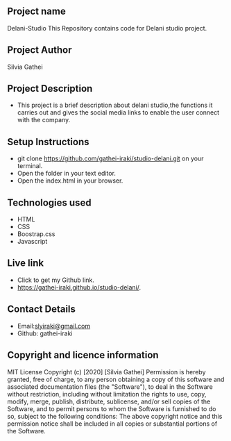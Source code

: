 ## Project name
Delani-Studio
This Repository contains code for Delani studio project.
## Project Author
Silvia Gathei
## Project Description
* This project is a brief description about delani studio,the functions it carries out and gives the social media links to enable the user connect with the company.
## Setup Instructions
* git clone https://github.com/gathei-iraki/studio-delani.git on your terminal.
* Open the folder in your text editor.
* Open the index.html in your browser.
## Technologies used
* HTML
* CSS
* Boostrap.css
* Javascript
## Live link
* Click to get my Github link.
* https://gathei-iraki.github.io/studio-delani/.
## Contact Details
* Email:slyiraki@gmail.com
* Github: gathei-iraki
## Copyright and licence information
MIT License
Copyright (c) [2020] [Silvia Gathei]
Permission is hereby granted, free of charge, to any person obtaining a copy
of this software and associated documentation files (the "Software"), to deal
in the Software without restriction, including without limitation the rights
to use, copy, modify, merge, publish, distribute, sublicense, and/or sell
copies of the Software, and to permit persons to whom the Software is
furnished to do so, subject to the following conditions:
The above copyright notice and this permission notice shall be included in all
copies or substantial portions of the Software.
